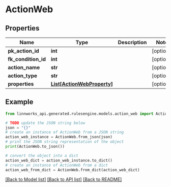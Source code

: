 # ActionWeb


## Properties

Name | Type | Description | Notes
------------ | ------------- | ------------- | -------------
**pk_action_id** | **int** |  | [optional] 
**fk_condition_id** | **int** |  | [optional] 
**action_name** | **str** |  | [optional] 
**action_type** | **str** |  | [optional] 
**properties** | [**List[ActionWebProperty]**](ActionWebProperty.md) |  | [optional] 

## Example

```python
from linnworks_api.generated.rulesengine.models.action_web import ActionWeb

# TODO update the JSON string below
json = "{}"
# create an instance of ActionWeb from a JSON string
action_web_instance = ActionWeb.from_json(json)
# print the JSON string representation of the object
print(ActionWeb.to_json())

# convert the object into a dict
action_web_dict = action_web_instance.to_dict()
# create an instance of ActionWeb from a dict
action_web_from_dict = ActionWeb.from_dict(action_web_dict)
```
[[Back to Model list]](../README.md#documentation-for-models) [[Back to API list]](../README.md#documentation-for-api-endpoints) [[Back to README]](../README.md)


